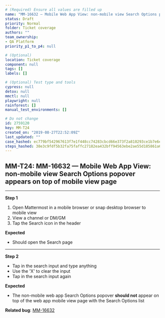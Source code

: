 ```yaml
---
# (Required) Ensure all values are filled up
name: "MM-16632 — Mobile Web App View: non-mobile view Search Options popover appears on top of mobile view page"
status: Draft
priority: Normal
folder: Ticket coverage
authors: ""
team_ownership: 
- QA Platform
priority_p1_to_p4: null

# (Optional)
location: Ticket coverage
component: null
tags: []
labels: []

# (Optional) Test type and tools
cypress: null
detox: null
mmctl: null
playwright: null
rainforest: []
manual_test_environments: []

# Do not change
id: 2759120
key: MM-T24
created_on: "2019-08-27T22:52:09Z"
last_updated: ""
case_hashed: ec779bf542967613f7e1f448cc74283cbcd66e373f2a810293ce1b7e6e9b91879dce3b95bc3ccf4fe6c76e29fcae9000
steps_hashed: 38e3c9fdf5b32fa75faffc27182ea432bff94563ebe2ae55d185861a62f13657a95b93c790d10bb0f1205b8b129c12f2
---
```


<!-- (Auto-generated) Based on frontmatter's "key" and "name" -->

## MM-T24: MM-16632 — Mobile Web App View: non-mobile view Search Options popover appears on top of mobile view page

---

**Step 1**

1. Open Mattermost in a mobile browser or snap desktop browser to mobile view
2. View a channel or DM/GM
3. Tap the Search icon in the header

**Expected**

- Should open the Search page

---

**Step 2**

- Tap in the search input and type anything
- Use the 'X' to clear the input
- Tap in the search input again

**Expected**

- The non-mobile web app Search Options popover **should not** appear on top of the web app mobile view page with the Search Options list

**Related bug**: [MM-16632](https://mattermost.atlassian.net/browse/MM-16632)
